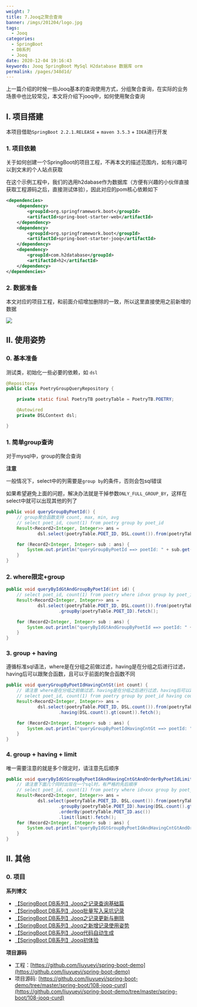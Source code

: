 ```yaml
---
weight: 7
title: 7.Jooq之聚合查询
banner: /imgs/201204/logo.jpg
tags: 
  - Jooq
categories: 
  - SpringBoot
  - DB系列
  - Jooq
date: 2020-12-04 19:16:43
keywords: Jooq SpringBoot MySql H2database 数据库 orm
permalink: /pages/348d1d/
---
```


上一篇介绍的时候一些Jooq基本的查询使用方式，分组聚合查询，在实际的业务场景中也比较常见，本文将介绍下jooq中，如何使用聚合查询

<!-- more -->

## I. 项目搭建

本项目借助`SpringBoot 2.2.1.RELEASE` + `maven 3.5.3` + `IDEA`进行开发

### 1. 项目依赖

关于如何创建一个SpringBoot的项目工程，不再本文的描述范围内，如有兴趣可以到文末的个人站点获取

在这个示例工程中，我们的选用h2dabase作为数据库（方便有兴趣的小伙伴直接获取工程源码之后，直接测试体验），因此对应的pom核心依赖如下

```xml
<dependencies>
    <dependency>
        <groupId>org.springframework.boot</groupId>
        <artifactId>spring-boot-starter-web</artifactId>
    </dependency>
    <dependency>
        <groupId>org.springframework.boot</groupId>
        <artifactId>spring-boot-starter-jooq</artifactId>
    </dependency>
    <dependency>
        <groupId>com.h2database</groupId>
        <artifactId>h2</artifactId>
    </dependency>
</dependencies>
```

### 2. 数据准备

本文对应的项目工程，和前面介绍增加删除的一致，所以这里直接使用之前新增的数据

![](/imgs/201204/00.jpg)

## II. 使用姿势

### 0. 基本准备

测试类，初始化一些必要的依赖，如 `dsl`

```java
@Repository
public class PoetryGroupQueryRepository {

    private static final PoetryTB poetryTable = PoetryTB.POETRY;

    @Autowired
    private DSLContext dsl;

}
```

### 1. 简单group查询

对于mysql中，group的聚合查询

**注意**

一般情况下，select中的列需要是`group by`的条件，否则会包sql错误

如果希望避免上面的问题，解决办法就是干掉参数`ONLY_FULL_GROUP_BY`，这样在select中就可以出现其他的列了

```java
public void queryGroupByPoetId() {
    // group聚合函数支持 count, max, min, avg
    // select poet_id, count(1) from poetry group by poet_id
    Result<Record2<Integer, Integer>> ans =
            dsl.select(poetryTable.POET_ID, DSL.count()).from(poetryTable).groupBy(poetryTable.POET_ID).fetch();

    for (Record2<Integer, Integer> sub : ans) {
        System.out.println("queryGroupByPoetId ==> poetId: " + sub.get(0) + " count: " + sub.get(1));
    }
}
```

### 2. where限定+group

```java
public void queryByIdGtAndGroupByPoetId(int id) {
    // select poet_id, count(1) from poetry where id>xx group by poet_id
    Result<Record2<Integer, Integer>> ans =
            dsl.select(poetryTable.POET_ID, DSL.count()).from(poetryTable).where(poetryTable.ID.gt(id))
                    .groupBy(poetryTable.POET_ID).fetch();

    for (Record2<Integer, Integer> sub : ans) {
        System.out.println("queryByIdGtAndGroupByPoetId ==> poetId: " + sub.get(0) + " count: " + sub.get(1));
    }
}
```

### 3. group + having

遵循标准sql语法，where是在分组之前做过滤，having是在分组之后进行过滤，having后可以跟聚合函数，且可以于前面的聚合函数不同

```java
public void queryGroupByPoetIdHavingCntGt(int count) {
    // 请注意 where是在分组之前做过滤，having是在分组之后进行过滤，having后可以跟聚合函数，且可以于前面的聚合函数不同
    // select poet_id, count(1) from poetry group by poet_id having count(1) > xxx
    Result<Record2<Integer, Integer>> ans =
            dsl.select(poetryTable.POET_ID, DSL.count()).from(poetryTable).groupBy(poetryTable.POET_ID)
                    .having(DSL.count().gt(count)).fetch();

    for (Record2<Integer, Integer> sub : ans) {
        System.out.println("queryGroupByPoetIdHavingCntGt ==> poetId: " + sub.get(0) + " count: " + sub.get(1));
    }
}
```

### 4. group + having + limit 

唯一需要注意的就是多个限定时，请注意先后顺序

```java
public void queryByIdGtGroupByPoetIdAndHavingCntGtAndOrderByPoetIdLimit(int id, int cnt, int limit) {
    // 请注意下面几个同时出现在一个sql时，有严格的先后顺序
    // select poet_id, count(1) from poetry where id>xxx group by poet_id having count(1)>xxx limit xxx
    Result<Record2<Integer, Integer>> ans =
            dsl.select(poetryTable.POET_ID, DSL.count()).from(poetryTable).where(poetryTable.ID.gt(id))
                    .groupBy(poetryTable.POET_ID).having(DSL.count().gt(cnt))
                    .orderBy(poetryTable.POET_ID.asc())
                    .limit(limit).fetch();
    for (Record2<Integer, Integer> sub : ans) {
        System.out.println("queryByIdGtGroupByPoetIdAndHavingCntGtAndOrderByPoetIdLimit ==> poetId: " + sub.get(0) + " count: " + sub.get(1));
    }
}
```

## II. 其他

### 0. 项目

**系列博文**

- [【SpringBoot DB系列】Jooq之记录查询基础篇](https://spring.hhui.top/spring-blog/2020/12/03/201203-SpringBoot%E7%B3%BB%E5%88%97Jooq%E4%B9%8B%E8%AE%B0%E5%BD%95%E6%9F%A5%E8%AF%A2%E5%9F%BA%E7%A1%80%E7%AF%87/)
- [【SpringBoot DB系列】Jooq批量写入采坑记录](https://spring.hhui.top/spring-blog/2020/12/02/201202-SpingBoot%E7%B3%BB%E5%88%97Jooq%E6%89%B9%E9%87%8F%E5%86%99%E5%85%A5%E9%87%87%E5%9D%91%E8%AE%B0%E5%BD%95/)
- [【SpringBoot DB系列】Jooq之记录更新与删除](https://spring.hhui.top/spring-blog/2020/09/30/200930-SpringBoot%E7%B3%BB%E5%88%97Jooq%E4%B9%8B%E8%AE%B0%E5%BD%95%E6%9B%B4%E6%96%B0%E4%B8%8E%E5%88%A0%E9%99%A4/)
- [【SpringBoot DB系列】Jooq之新增记录使用姿势](http://spring.hhui.top/spring-blog/2020/09/20/200920-SpringBoot%E7%B3%BB%E5%88%97Jooq%E4%B9%8B%E6%96%B0%E5%A2%9E%E8%AE%B0%E5%BD%95%E4%BD%BF%E7%94%A8%E5%A7%BF%E5%8A%BF/)
- [【SpringBoot DB系列】Jooq代码自动生成](http://spring.hhui.top/spring-blog/2020/09/16/200916-SpringBoot%E7%B3%BB%E5%88%97Jooq%E4%BB%A3%E7%A0%81%E8%87%AA%E5%8A%A8%E7%94%9F%E6%88%90/)
- [【SpringBoot DB系列】Jooq初体验](http://spring.hhui.top/spring-blog/2020/09/15/200915-SpringBoot%E7%B3%BB%E5%88%97Jooq%E5%88%9D%E4%BD%93%E9%AA%8C/)

**项目源码**

- 工程：[https://github.com/liuyueyi/spring-boot-demo](https://github.com/liuyueyi/spring-boot-demo)
- 项目源码: [https://github.com/liuyueyi/spring-boot-demo/tree/master/spring-boot/108-jooq-curd](https://github.com/liuyueyi/spring-boot-demo/tree/master/spring-boot/108-jooq-curd)



